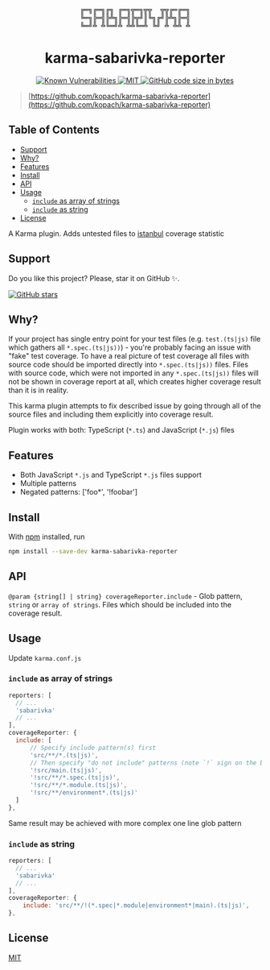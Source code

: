 <div align="center"><pre>
╔═╗╔═╗╔╗ ╔═╗╦═╗╦╦  ╦╦╔═╔═╗
╚═╗╠═╣╠╩╗╠═╣╠╦╝║╚╗╔╝╠╩╗╠═╣
╚═╝╩ ╩╚═╝╩ ╩╩╚═╩ ╚╝ ╩ ╩╩ ╩
</pre></div>

<h1 align="center">karma-sabarivka-reporter</h1>

<div align="center">
    <a href="https://snyk.io/test/github/kopach/karma-sabarivka-reporter">
        <img src="https://camo.githubusercontent.com/f857e5f0ba00648dd89224a8aa91af1f389806bf/68747470733a2f2f736e796b2e696f2f746573742f6769746875622f6b6f706163682f6b61726d612d736162617269766b612d7265706f727465722f62616467652e7376673f74617267657446696c653d7061636b6167652e6a736f6e"
            alt="Known Vulnerabilities"
        />
    </a>
    <a href="https://github.com/kopach/karma-sabarivka-reporter/blob/master/LICENSE">
        <img src="https://camo.githubusercontent.com/b2a47d97326e4ad2ca799414b77ffb57d16ba92a/68747470733a2f2f696d672e736869656c64732e696f2f6769746875622f6c6963656e73652f6b6f706163682f6b61726d612d736162617269766b612d7265706f72746572"
            alt="MIT"
        />
    </a>
    <a href="https://github.com/kopach/karma-sabarivka-reporter">
        <img src="https://camo.githubusercontent.com/034d02a85c11c83e86b36f4af5fb9b2f99eea13a/68747470733a2f2f696d672e736869656c64732e696f2f6769746875622f6c616e6775616765732f636f64652d73697a652f6b6f706163682f6b61726d612d736162617269766b612d7265706f72746572"
            alt="GitHub code size in bytes"
        />
    </a>
</div>

> [https://github.com/kopach/karma-sabarivka-reporter](https://github.com/kopach/karma-sabarivka-reporter)


## Table of Contents

- [Support](#support)
- [Why?](#why)
- [Features](#features)
- [Install](#install)
- [API](#api)
- [Usage](#usage)
  - [`include` as array of strings](#include-as-array-of-strings)
  - [`include` as string](#include-as-string)
- [License](#license)

A Karma plugin. Adds untested files to [istanbul](https://github.com/gotwarlost/istanbul) coverage statistic

## Support

Do you like this project? Please, star it on GitHub :sparkles:.

[![GitHub stars](https://img.shields.io/github/stars/kopach/karma-sabarivka-reporter)](https://github.com/kopach/karma-sabarivka-reporter/stargazers)

## Why?

If your project has single entry point for your test files (e.g. `test.(ts|js)` file which gathers all `*.spec.(ts|js))`) - you're probably facing an issue with "fake" test coverage. To have a real picture of test coverage all files with source code should be imported directly into `*.spec.(ts|js))` files. Files with source code, which were not imported in any `*.spec.(ts|js))` files will not be shown in coverage report at all, which creates higher coverage result than it is in reality.

This karma plugin attempts to fix described issue by going through all of the source files and including them explicitly into coverage result.

Plugin works with both: TypeScript (`*.ts`) and JavaScript (`*.js`) files

## Features

- Both JavaScript `*.js` and TypeScript `*.js` files support
- Multiple patterns
- Negated patterns: ['foo*', '!foobar']

## Install

With [npm](https://npmjs.org/) installed, run

```bash
npm install --save-dev karma-sabarivka-reporter
```

## API

`@param {string[] | string} coverageReporter.include` - Glob pattern, `string` or `array of strings`. Files which should be included into the coverage result.

## Usage

Update `karma.conf.js`

### `include` as array of strings

```JavaScript
reporters: [
  // ...
  'sabarivka'
  // ...
],
coverageReporter: {
  include: [
      // Specify include pattern(s) first
      'src/**/*.(ts|js)',
      // Then specify "do not include" patterns (note `!` sign on the beggining of each statement)
      '!src/main.(ts|js)',
      '!src/**/*.spec.(ts|js)',
      '!src/**/*.module.(ts|js)',
      '!src/**/environment*.(ts|js)'
  ]
},
```

Same result may be achieved with more complex one line glob pattern

### `include` as string

```JavaScript
reporters: [
  // ...
  'sabarivka'
  // ...
],
coverageReporter: {
    include: 'src/**/!(*.spec|*.module|environment*|main).(ts|js)',
},
```

## License

[MIT](https://github.com/kopach/karma-sabarivka-reporter/blob/master/LICENSE)
